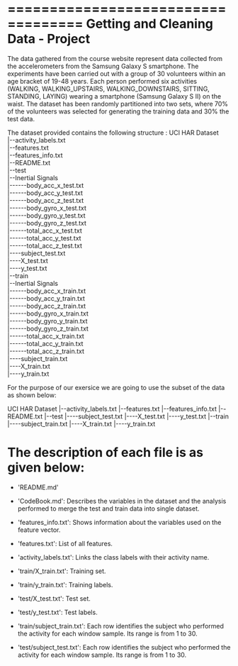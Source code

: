 ===================================
Getting and Cleaning Data - Project
===================================

The data gathered from the course website represent data collected from the accelerometers from the Samsung Galaxy S smartphone.
The experiments have been carried out with a group of 30 volunteers within an age bracket of 19-48 years. Each person performed six activities (WALKING, WALKING_UPSTAIRS, WALKING_DOWNSTAIRS, SITTING, STANDING, LAYING) wearing a smartphone (Samsung Galaxy S II) on the waist.
The dataset has been randomly partitioned into two sets, where 70% of the volunteers was selected for generating the training data and 30% the test data.

The dataset provided contains the following structure :
UCI HAR Dataset                              
   |--activity_labels.txt                              
   |--features.txt                              
   |--features_info.txt                              
   |--README.txt                              
   |--test                              
       |--Inertial Signals                              
               |------body_acc_x_test.txt                              
               |------body_acc_y_test.txt                              
               |------body_acc_z_test.txt                              
               |------body_gyro_x_test.txt                              
               |------body_gyro_y_test.txt                              
               |------body_gyro_z_test.txt                              
               |------total_acc_x_test.txt                              
               |------total_acc_y_test.txt                              
               |------total_acc_z_test.txt                              
       |----subject_test.txt                              
       |----X_test.txt                              
       |----y_test.txt                              
   |--train                                     
        |--Inertial Signals                              
               |------body_acc_x_train.txt                              
               |------body_acc_y_train.txt                              
               |------body_acc_z_train.txt                              
               |------body_gyro_x_train.txt                              
               |------body_gyro_y_train.txt                              
               |------body_gyro_z_train.txt                              
               |------total_acc_x_train.txt                              
               |------total_acc_y_train.txt                              
               |------total_acc_z_train.txt                              
       |----subject_train.txt                              
       |----X_train.txt                              
       |----y_train.txt                              



For the purpose of our exersice we are going to use the subset of the data as shown below:

UCI HAR Dataset
   |--activity_labels.txt
   |--features.txt
   |--features_info.txt
   |--README.txt
   |--test
       |----subject_test.txt
       |----X_test.txt
       |----y_test.txt
   |--train       
       |----subject_train.txt
       |----X_train.txt
       |----y_train.txt
       
       
The description of each file is as given below:
===============================================

- 'README.md'

- 'CodeBook.md': Describes the variables in the dataset and the analysis performed to merge the test and train data into single dataset.

- 'features_info.txt': Shows information about the variables used on the feature vector.

- 'features.txt': List of all features.

- 'activity_labels.txt': Links the class labels with their activity name.

- 'train/X_train.txt': Training set.

- 'train/y_train.txt': Training labels.

- 'test/X_test.txt': Test set.

- 'test/y_test.txt': Test labels.

- 'train/subject_train.txt': Each row identifies the subject who performed the activity for each window sample. Its range is from 1 to 30. 
- 'test/subject_test.txt': Each row identifies the subject who performed the activity for each window sample. Its range is from 1 to 30.

